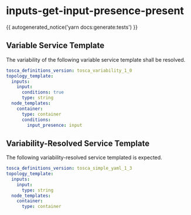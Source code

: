# inputs-get-input-presence-present

{{ autogenerated_notice('yarn docs:generate:tests') }}


## Variable Service Template

The variability of the following variable service template shall be resolved.

```yaml linenums="1"
tosca_definitions_version: tosca_variability_1_0
topology_template:
  inputs:
    input:
      conditions: true
      type: string
  node_templates:
    container:
      type: container
      conditions:
        input_presence: input
```



## Variability-Resolved Service Template

The following variability-resolved service templated is expected.

```yaml linenums="1"
tosca_definitions_version: tosca_simple_yaml_1_3
topology_template:
  inputs:
    input:
      type: string
  node_templates:
    container:
      type: container
```

